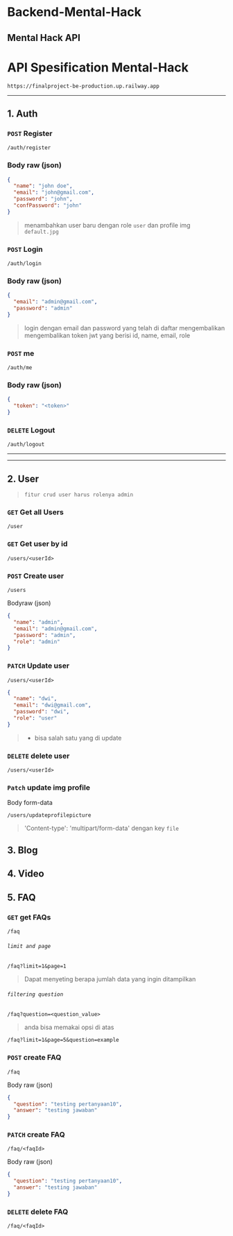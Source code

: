 # Backend-Mental-Hack

## Mental Hack API

# API Spesification Mental-Hack

```
https://finalproject-be-production.up.railway.app
```

---

## 1. Auth

### `POST` Register

```
/auth/register
```

### Body raw (json)

```json
{
  "name": "john doe",
  "email": "john@gmail.com",
  "password": "john",
  "confPassword": "john"
}
```

> menambahkan user baru dengan role `user` dan profile img `default.jpg`

### `POST` Login

```
/auth/login
```

### Body raw (json)

```json
{
  "email": "admin@gmail.com",
  "password": "admin"
}
```

> login dengan email dan password yang telah di daftar mengembalikan mengembalikan token jwt yang berisi id, name, email, role

### `POST` me

```
/auth/me
```

### Body raw (json)

```json
{
  "token": "<token>"
}
```

### `DELETE` Logout

```
/auth/logout
```

---

---

## 2. User

> `fitur crud user harus rolenya admin`

### `GET` Get all Users

```
/user
```

### `GET` Get user by id

```
/users/<userId>
```

### `POST` Create user

```
/users
```

Bodyraw (json)

```json
{
  "name": "admin",
  "email": "admin@gmail.com",
  "password": "admin",
  "role": "admin"
}
```

### `PATCH` Update user

```
/users/<userId>
```

```json
{
  "name": "dwi",
  "email": "dwi@gmail.com",
  "password": "dwi",
  "role": "user"
}
```

> - bisa salah satu yang di update

### `DELETE` delete user

```
/users/<userId>
```

### `Patch` update img profile

Body form-data

```
/users/updateprofilepicture
```

> 'Content-type': 'multipart/form-data' dengan key `file`

## 3. Blog

## 4. Video

## 5. FAQ

### `GET` get FAQs

```
/faq
```

###### `limit and page`

```
/faq?limit=1&page=1
```

> Dapat menyeting berapa jumlah data yang ingin ditampilkan

###### `filtering question`

```
/faq?question=<question_value>
```

> anda bisa memakai opsi di atas

```
/faq?limit=1&page=5&question=example
```

### `POST` create FAQ

```
/faq
```

Body raw (json)

```json
{
  "question": "testing pertanyaan10",
  "answer": "testing jawaban"
}
```

### `PATCH` create FAQ

```
/faq/<faqId>
```

Body raw (json)

```json
{
  "question": "testing pertanyaan10",
  "answer": "testing jawaban"
}
```

### `DELETE` delete FAQ

```
/faq/<faqId>
```
